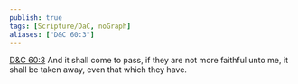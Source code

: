 ```yaml
---
publish: true
tags: [Scripture/DaC, noGraph]
aliases: ["D&C 60:3"]
---
```

[D&C 60:3](https://churchofjesuschrist.org/study/scriptures/dc-testament/dc/60?lang=eng&id=p3#p3) And it shall come to pass, if they are not more faithful unto me, it shall be taken away, even that which they have.
